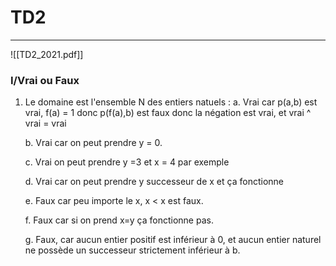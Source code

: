 # TD2
---
![[TD2_2021.pdf]]

### I/Vrai ou Faux
1. Le domaine est l'ensemble N des entiers natuels :
	a. Vrai car p(a,b) est vrai, f(a) = 1 donc p(f(a),b) est faux donc la négation est vrai, et vrai ^ vrai = vrai
	
	b. Vrai car on peut prendre y = 0.

	c. Vrai on peut prendre y =3 et x = 4 par exemple

	d. Vrai car on peut prendre y successeur de x et ça fonctionne

	e. Faux car peu importe le x, x < x est faux.

	f. Faux car si on prend x=y ça fonctionne pas.

	g. Faux, car aucun entier positif est inférieur à 0, et aucun entier naturel ne possède un successeur strictement inférieur à b.